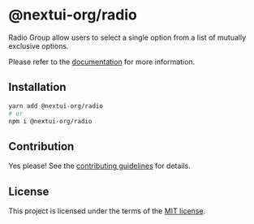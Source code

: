 # @nextui-org/radio

Radio Group allow users to select a single option from a list of mutually exclusive options.

Please refer to the [documentation](https://nextui.org/docs/components/radio-group) for more information.

## Installation

```sh
yarn add @nextui-org/radio
# or
npm i @nextui-org/radio
```

## Contribution

Yes please! See the
[contributing guidelines](https://github.com/nextui-org/nextui/blob/master/CONTRIBUTING.md)
for details.

## License

This project is licensed under the terms of the
[MIT license](https://github.com/nextui-org/nextui/blob/master/LICENSE).
